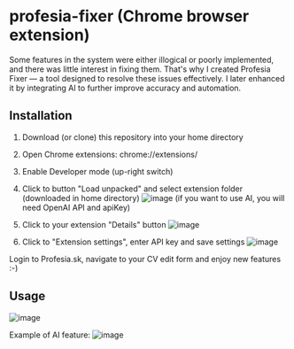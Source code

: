 # profesia-fixer (Chrome browser extension)
Some features in the system were either illogical or poorly implemented, and there was little interest in fixing them. That's why I created Profesia Fixer — a tool designed to resolve these issues effectively. I later enhanced it by integrating AI to further improve accuracy and automation.

## Installation

1. Download (or clone) this repository into your home directory
2. Open Chrome extensions: chrome://extensions/
3. Enable Developer mode (up-right switch)
5. Click to button "Load unpacked" and select extension folder (downloaded in home directory)
![image](https://github.com/user-attachments/assets/ed779ad2-aaa9-4b7b-8d9c-21f298b1e1ee)
(if you want to use AI, you will need OpenAI API and apiKey)

6. Click to your extension "Details" button 
![image](https://github.com/user-attachments/assets/d6cca4e4-0f32-4a16-94b3-2bd84f7b8bc2)

7. Click to "Extension settings", enter API key and save settings
![image](https://github.com/user-attachments/assets/3d4a70a9-6b83-4bec-a19a-4d455bcd333c)

Login to Profesia.sk, navigate to your CV edit form and enjoy new features :-)



## Usage

![image](https://github.com/user-attachments/assets/78a15f0e-95fe-4833-af7e-e1b7fd0126fd)

Example of AI feature:
![image](https://github.com/user-attachments/assets/224ebb98-3d3b-474c-81d0-00c8c60d60dd)
